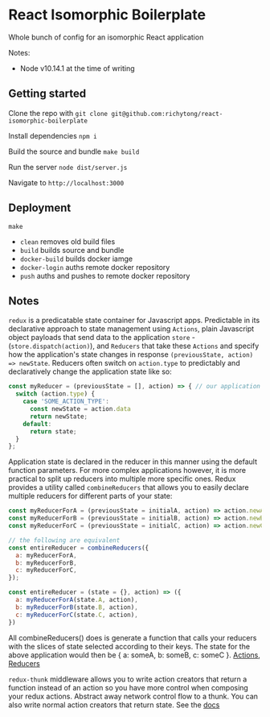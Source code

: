 # React Isomorphic Boilerplate
Whole bunch of config for an isomorphic React application

Notes:
  - Node v10.14.1 at the time of writing

## Getting started
Clone the repo with
```git clone git@github.com:richytong/react-isomorphic-boilerplate```

Install dependencies `npm i`

Build the source and bundle `make build`

Run the server `node dist/server.js`

Navigate to `http://localhost:3000`

## Deployment
`make`
  - `clean` removes old build files
  - `build` builds source and bundle
  - `docker-build` builds docker iamge
  - `docker-login` auths remote docker repository
  - `push` auths and pushes to remote docker repository

## Notes
```redux``` is a predicatable state container for Javascript apps. Predictable in its declarative approach to state management using ```Actions```, plain Javascript object payloads that send data to the application ```store``` - (```store.dispatch(action)```), and ```Reducers``` that take these ```Actions``` and specify how the application's state changes in response ```(previousState, action) => newState```. Reducers often switch on ```action.type``` to predictably and declaratively change the application state like so:
```Javascript
const myReducer = (previousState = [], action) => { // our application state is an array
  switch (action.type) {
    case 'SOME_ACTION_TYPE':
      const newState = action.data
      return newState;
    default:
      return state;
  }
};
```
Application state is declared in the reducer in this manner using the default function parameters. For more complex applications however, it is more practical to split up reducers into multiple more specific ones. Redux provides a utility called ```combineReducers``` that allows you to easily declare multiple reducers for different parts of your state:
```Javascript
const myReducerForA = (previousState = initialA, action) => action.newA;
const myReducerForB = (previousState = initialB, action) => action.newB;
const myReducerForC = (previousState = initialC, action) => action.newC;

// the following are equivalent
const entireReducer = combineReducers({
  a: myReducerForA,
  b: myReducerForB,
  c: myReducerForC,
});

const entireReducer = (state = {}, action) => ({
  a: myReducerForA(state.A, action),
  b: myReducerForB(state.B, action),
  c: myReducerForC(state.C, action),
})
```
All combineReducers() does is generate a function that calls your reducers with the slices of state selected according to their keys. The state for the above application would then be { a: someA, b: someB, c: someC }. [Actions](https://redux.js.org/basics/actions), [Reducers](https://redux.js.org/basics/reducers)

```redux-thunk``` middleware allows you to write action creators that return a function instead of an action so you have more control when composing your redux actions. Abstract away network control flow to a thunk. You can also write normal action creators that return state. See the [docs](https://www.npmjs.com/package/redux-thunk)
